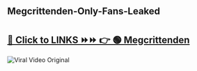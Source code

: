 
 ## Megcrittenden-Only-Fans-Leaked

# <h2><a href="https://clipsfans.com/Megcrittenden&ref=git">🔗 Click to LINKS ⏩⏩ 👉 🟢 Megcrittenden </a></h2>

<a href="https://clipsfans.com/Megcrittenden&ref=git" rel="nofollow" data-target="animated-image.originalLink"><img src="https://i.ibb.co.com/xMMVF88/686577567.gif" alt="Viral Video Original" style="max-width: 100%; display: inline-block;" data-target="animated-image.originalImage"></a>
